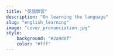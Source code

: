```yaml
---
title: "英語學習"
description: "On learning the language"
slug: "english_learning"
image: "cover_pronunciation.jpg"
style:
    background: "#2a9d8f"
    color: "#fff"
---
```

